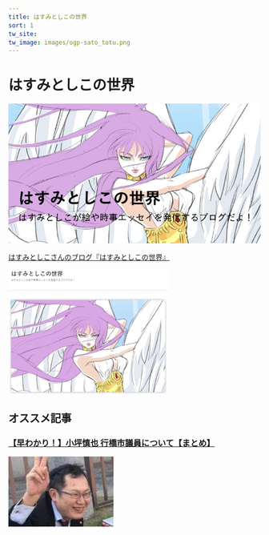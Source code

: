 ```yaml
---
title: はすみとしこの世界   
sort: 1
tw_site: 
tw_image: images/ogp-sato_totu.png  
---
```

# はすみとしこの世界  
![sato_totu](images/ogp-hasumi.png)

[はすみとしこさんのブログ『はすみとしこの世界』](https://hasumi29430098.blog.fc2.com/)  

[![はすみとしこの世界](images/hasumi_toshiko.jpg)](https://hasumi29430098.blog.fc2.com/)

## オススメ記事

### [【早わかり！】小坪慎也 行橋市議員について【まとめ】](https://hasumi29430098.blog.fc2.com/?no=81)  

[![【早わかり！】小坪慎也 行橋市議員について【まとめ】](images/kotsubo_mini.jpg)](https://hasumi29430098.blog.fc2.com/?no=81)
